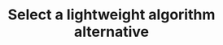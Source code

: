 ---
layout: tactic

title:  "Select a lightweight algorithm alternative"
tags: machine-learning algorithms design-tactic
t-sort: "Awesome Tactic"
t-type: "Architectural Tactic"
categories: algorithm-design
t-description: "Some algorithms may have light-weight alternatives. Using these lighter models can have a lower impact on the environment without a loss of important quality attributes. For example Sorbaro et a (2020), noted that Spiking neural networks is an altretnative for convolutional neural networks.  CNN can be converded to SNN without a significant loss of accuracy or performance"
t-participant: "Data Scientist"
t-artifact: "Algorithm"
t-context: "Machine Learning"
t-feature: "Inference"
t-intent: "If possible, choose lighter alternatives of existing algorithms"
t-targetQA: "Energy efficiency"
t-relatedQA: "Accuracy, Performance"
t-measuredimpact: 
t-source: "Master Thesis 'Green tactics for ML-important QAs' by Heli Järvenpää (2023); 
Sorbaro, M., Liu, Q., Bortone, M., & Sheik, S. (2020). Optimizing the energy consumption of spiking neural networks for neuromorphic applications. Frontiers in neuroscience, 14, 662."
t-source-doi: "doi: 10.1016/S0925-2312(01)00658-0"
t-diagram: "select-a-lightweight-algorithm-alternative.png"
---